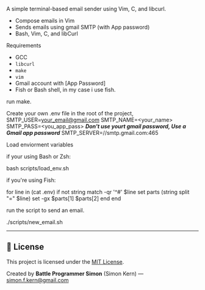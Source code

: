 A simple terminal-based email sender using Vim, C, and libcurl.

- Compose emails in Vim
- Sends emails using gmail SMTP (with App password)
- Bash, Vim, C, and libCurl





Requirements

- GCC
- `libcurl`
- `make`
- `vim`
- Gmail account with [App Password]
- Fish or Bash shell, in my case i use fish.

run make.



Create your own .env file in the root of the project,
SMTP_USER=<your_email@gmail.com>
SMTP_NAME=<your_name>
SMTP_PASS=<you_app_pass>   ***Don't use yourt gmail password, Use a Gmail app password***
SMTP_SERVER=//smtp.gmail.com:465



Load enviorment variables

if your using Bash or Zsh:

bash scripts/load_env.sh


if you're using Fish:

for line in (cat .env)
    if not string match -qr '^#' $line
        set parts (string split "=" $line)
        set -gx $parts[1] $parts[2]
    end
end



run the script to send an email.

./scripts/new_email.sh



---

## 📝 License

This project is licensed under the [MIT License](./LICENSE).

Created by **Battle Programmer Simon** (Simon Kern) — [simon.f.kern@gmail.com](mailto:simon.f.kern@gmail.com)

